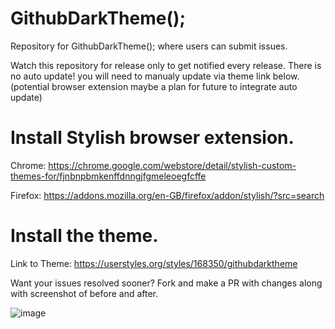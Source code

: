 # GithubDarkTheme();
Repository for GithubDarkTheme(); where users can submit issues.

Watch this repository for release only to get notified every release. There is no auto update! you will need to manualy update via theme link below. (potential browser extension maybe a plan for future to integrate auto update)

# Install Stylish browser extension.
Chrome: https://chrome.google.com/webstore/detail/stylish-custom-themes-for/fjnbnpbmkenffdnngjfgmeleoegfcffe

Firefox: https://addons.mozilla.org/en-GB/firefox/addon/stylish/?src=search

# Install the theme.
Link to Theme: https://userstyles.org/styles/168350/githubdarktheme

Want your issues resolved sooner? Fork and make a PR with changes along with screenshot of before and after.

![image](https://i.gyazo.com/21ad1e0850b0259867cc1803a5b68bdc.png)
